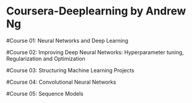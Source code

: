 # Coursera-Deeplearning by Andrew Ng




#Course 01: Neural Networks and Deep Learning


#Course 02: Improving Deep Neural Networks: Hyperparameter tuning, Regularization and Optimization


#Course 03: Structuring Machine Learning Projects


#Course 04: Convolutional Neural Networks


#Course 05: Sequence Models
